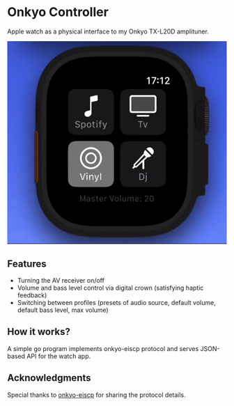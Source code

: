 # Onkyo Controller

Apple watch as a physical interface to my Onkyo TX-L20D amplituner.  

![showcase](./assets/showcase.gif)

## Features
 - Turning the AV receiver on/off
 - Volume and bass level control via digital crown (satisfying haptic feedback)
 - Switching between profiles (presets of audio source, default volume, default bass level, max volume)

## How it works?

A simple go program implements onkyo-eiscp protocol and serves JSON-based API for the watch app.

## Acknowledgments

Special thanks to [onkyo-eiscp](https://github.com/miracle2k/onkyo-eiscp) for sharing the protocol details.
